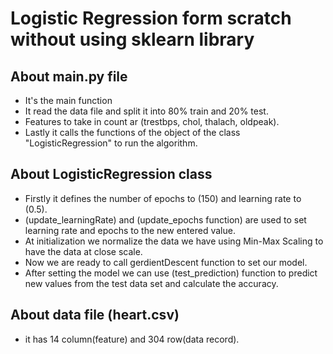 # Logistic Regression form scratch without using sklearn library

## About main.py file 
* It's the main function
* It read the data file and split it into 80% train and 20% test.
* Features to take in count ar (trestbps, chol, thalach, oldpeak).
* Lastly it calls the functions of the object of the class "LogisticRegression" to run the algorithm.

## About LogisticRegression class
* Firstly it defines the number of epochs to (150) and learning rate to (0.5).
* (update_learningRate) and (update_epochs function) are used to set learning rate and epochs to the new entered value.
* At initialization we normalize the data we have using Min-Max Scaling to have the data at close scale.
* Now we are ready to call gerdientDescent function to set our model.
* After setting the model we can use (test_prediction) function to predict new values from the test data set and calculate the accuracy.

## About data file (heart.csv)
* it has 14 column(feature) and 304 row(data record).
